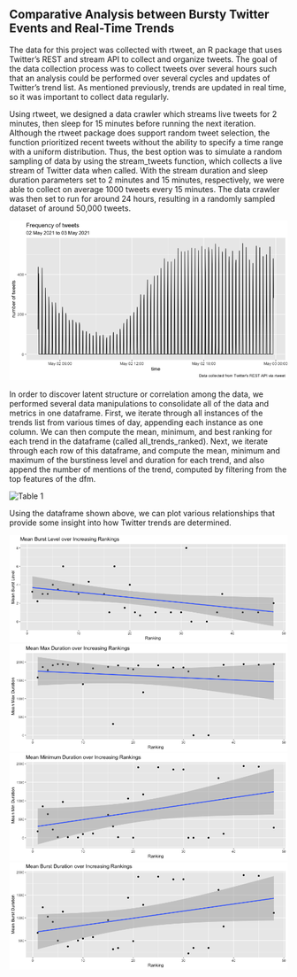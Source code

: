 ## Comparative Analysis between Bursty Twitter Events and Real-Time Trends


The data for this project was collected with rtweet, an R package that uses Twitter’s REST and stream API to collect and organize tweets. The goal of the data collection process was to collect tweets over several hours such that an analysis could be performed over several cycles and updates of Twitter’s trend list. As mentioned previously, trends are updated in real time, so it was important to collect data regularly.

Using rtweet, we designed a data crawler which streams live tweets for 2 minutes, then sleep for 15 minutes before running the next iteration. Although the rtweet package does support random tweet selection, the function prioritized recent tweets without the ability to specify a time range with a uniform distribution. Thus, the best option was to simulate a random sampling of data by using the stream_tweets function, which collects a live stream of Twitter data when called. With the stream duration and sleep duration parameters set to 2 minutes and 15 minutes, respectively, we were able to collect on average 1000 tweets every 15 minutes. The data crawler was then set to run for around 24 hours, resulting in a randomly sampled dataset of around 50,000 tweets.

![Figure 1](/figures/tweet_stream_frequency.png)

In order to discover latent structure or correlation among the data, we performed several data manipulations to consolidate all of the data and metrics in one dataframe. First, we iterate through all instances of the trends list from various times of day, appending each instance as one column. We can then compute the mean, minimum, and best ranking for each trend in the dataframe (called all_trends_ranked). Next, we iterate through each row of this dataframe, and compute the mean, minimum and maximum of the burstiness level and duration for each trend, and also append the number of mentions of the trend, computed by filtering from the top features of the dfm.

![Table 1](/figures/all_trends_ranked_df.png)

Using the dataframe shown above, we can plot various relationships that provide some insight into how Twitter trends are determined.

![Figure 2](/figures/plot1.png)
![Figure 3](/figures/plot2.png)
![Figure 4](/figures/plot3.png)
![Figure 5](/figures/plot4.png)
